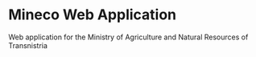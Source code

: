 # Mineco Web Application
Web application for the Ministry of Agriculture and Natural Resources of Transnistria